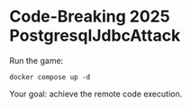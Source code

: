 # Code-Breaking 2025 PostgresqlJdbcAttack

Run the game:

```
docker compose up -d
```

Your goal: achieve the remote code execution.
